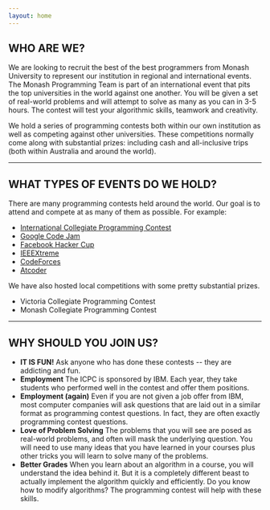 ```yaml
---
layout: home
---
```


## WHO ARE WE?

We are looking to recruit the best of the best programmers from Monash University to represent our institution in regional and international events. The Monash Programming Team is part of an international event that pits the top universities in the world against one another. You will be given a set of real-world problems and will attempt to solve as many as you can in 3-5 hours. The contest will test your algorithmic skills, teamwork and creativity.

We hold a series of programming contests both within our own institution as well as competing against other universities. These competitions normally come along with substantial prizes: including cash and all-inclusive trips (both within Australia and around the world).

---

## WHAT TYPES OF EVENTS DO WE HOLD?
There are many programming contests held around the world. Our goal is to attend and compete at as many of them as possible. For example:
* [International Collegiate Programming Contest](https://icpc.baylor.edu)
* [Google Code Jam](https://code.google.com/codejam)
* [Facebook Hacker Cup](https://facebook.com/hackercup)
* [IEEEXtreme](https://ieee.org/xtreme)
* [CodeForces](https://codeforces.com)
* [Atcoder](https://atcoder.jp/)

We have also hosted local competitions with some pretty substantial prizes.
* Victoria Collegiate Programming Contest
* Monash Collegiate Programming Contest

---

## WHY SHOULD YOU JOIN US?
* **IT IS FUN!** Ask anyone who has done these contests -- they are addicting and fun.
* **Employment** The ICPC is sponsored by IBM. Each year, they take students who performed well in the contest and offer them positions.
* **Employment (again)** Even if you are not given a job offer from IBM, most computer companies will ask questions that are laid out in a similar format as programming contest questions. In fact, they are often exactly programming contest questions.
* **Love of Problem Solving** The problems that you will see are posed as real-world problems, and often will mask the underlying question. You will need to use many ideas that you have learned in your courses plus other tricks you will learn to solve many of the problems.
* **Better Grades** When you learn about an algorithm in a course, you will understand the idea behind it. But it is a completely different beast to actually implement the algorithm quickly and efficiently. Do you know how to modify algorithms? The programming contest will help with these skills.

